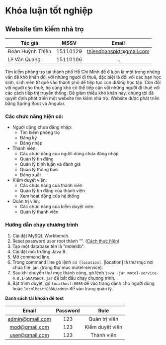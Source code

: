 # Khóa luận tốt nghiệp
## Website tìm kiếm nhà trọ
| Tác giả| MSSV | Email|
| ------------- |:-------------:|:-----------:|
| Đoàn Huỳnh Thiện| 15110129 | thiendoanspkt@gmail.com
 | Lê Văn Quang | 15110106 | ...
 
Tìm kiếm phòng trọ tại thành phố Hồ Chí Minh để ở luôn là một trong những vấn đề khó khăn đối với những người đi thuê, đặc biệt là đối với các bạn học sinh, sinh viên từ quê vào thành phố để tiếp tục con đường học tập. Còn đối với người cho thuê, họ cũng khó có thể tiếp cận với những người đi thuê với các cách tiếp thị truyền thống.
Để giảm thiểu khó khăn này, chúng tôi đã quyết định phát triển một website tìm kiếm nhà trọ.
Website được phát triển bằng Spring Boot và Angular.
### Các chức năng hiện có:
- Người dùng chưa đăng nhập:
	- Tìm kiếm phòng trọ
	- Đăng ký
	- Đăng nhập
- Thành viên:
	- Các chức năng của người dùng chưa đăng nhập
	- Quản lý tin đăng
	- Quản lý bình luận và đánh giá
	- Quản lý thông báo
	- Đăng xuất
- Kiểm duyệt viên:
	- Các chức năng của thành viên
	- Quản lý tin đăng của thành viên
	- Xem hoạt động của hệ thống
- Quản trị viên:
	- Các chức năng của kiểm duyệt viên
	- Quản lý thành viên
### Hướng dẫn chạy chương trình
1.	Cài đặt MySQL Workbench.
2.	Reset password user root thành "". ([Cách thực hiện](https://dev.mysql.com/doc/mysql-windows-excerpt/5.7/en/resetting-permissions-windows.html))
3.	Tạo một database tên là "moteldb".
4.	Cài đặt môi trường Java 8.
5.	Mở command line.
6.	Trong command line gõ lệnh `cd [location]`. [location] là thư mục nơi chứa file .jar. (trong thư mục motel-service).
7.	Sau khi chuyển thư mục thành công, gõ lệnh `java -jar motel-service-0.0.1-SNAPSHOT.jar` để bắt đầu chạy chương trình.
8.	Bật trình duyệt, gõ `localhost:8080` để vào trang dành cho người dùng hoặc `localhost:8080/admin` để vào trang quản lý.

**Danh sách tài khoản để test**

|Email|Password|Role|
|:--:|:--:|:--:|
|admin@gmail.com|123| Quản trị viên
|mod@gmail.com|123| Kiểm duyệt viên
|user@gmail.com|123| Thành viên